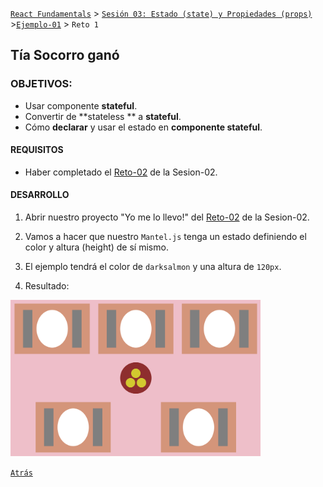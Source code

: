 [`React Fundamentals`](../../README.md) > [`Sesión 03: Estado (state) y Propiedades (props)`](../Readme.md) >[`Ejemplo-01`](../Ejemplo-01) > `Reto 1`

## Tía Socorro ganó

### OBJETIVOS:

- Usar componente **stateful**.
- Convertir de **stateless ** a **stateful**.
- Cómo **declarar** y usar el estado en **componente stateful**.

#### REQUISITOS
- Haber completado el [Reto-02](../../Sesion-01/Reto-02) de la Sesion-02.

#### DESARROLLO

1. Abrir nuestro proyecto "Yo me lo llevo!" del [Reto-02](../../Sesion-01/Reto-02) de la Sesion-02.

2. Vamos a hacer que nuestro `Mantel.js` tenga un estado definiendo el color y altura (height) de sí mismo.

3. El ejemplo tendrá el color de `darksalmon` y una altura de `120px`.

4. Resultado:
<img src="./public/resultado.png" width="400">

[`Atrás`](../Readme.md)
